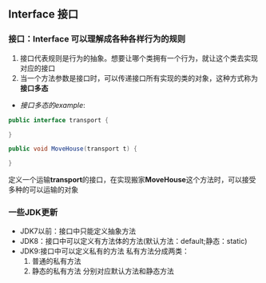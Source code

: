 ## Interface 接口

### 接口：Interface 可以理解成各种各样行为的规则

1. 接口代表规则是行为的抽象。想要让哪个类拥有一个行为，就让这个类去实现对应的接口
2. 当一个方法参数是接口时，可以传递接口所有实现的类的对象，这种方式称为**接口多态**

- *接口多态的example*:

```java
public interface transport {

}

public void MoveHouse(transport t) {

}
```

定义一个运输**transport**的接口，在实现搬家**MoveHouse**这个方法时，可以接受多种的可以运输的对象

### 一些JDK更新

- JDK7以前：接口中只能定义抽象方法
- JDK8：接口中可以定义有方法体的方法(默认方法：default;静态：static)
- JDK9:接口中可以定义私有的方法
  私有方法分成两类：
    1. 普通的私有方法
    2. 静态的私有方法 分别对应默认方法和静态方法